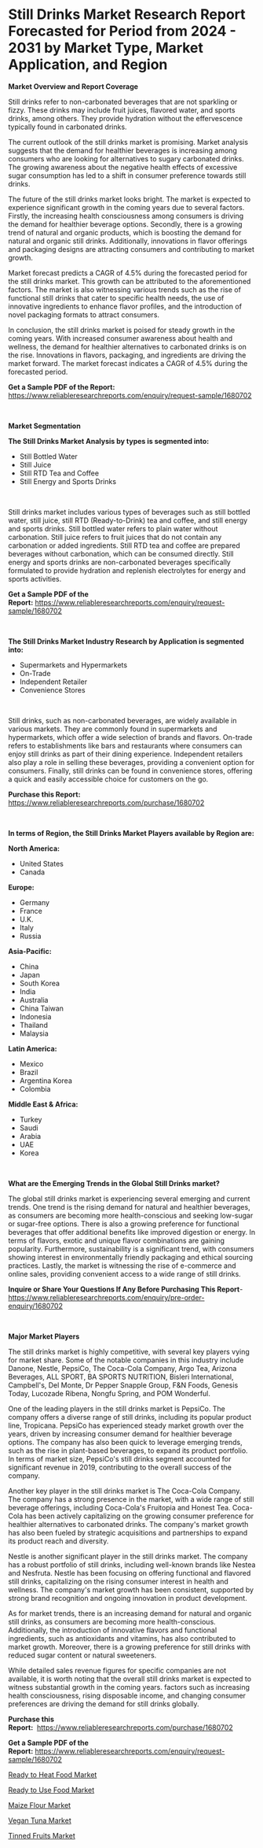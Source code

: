 <p><h1>Still Drinks Market Research Report Forecasted for Period from 2024 -  2031 by Market Type, Market Application, and Region</h1></p><p><strong>Market Overview and Report Coverage</strong></p>
<p><p>Still drinks refer to non-carbonated beverages that are not sparkling or fizzy. These drinks may include fruit juices, flavored water, and sports drinks, among others. They provide hydration without the effervescence typically found in carbonated drinks.</p><p>The current outlook of the still drinks market is promising. Market analysis suggests that the demand for healthier beverages is increasing among consumers who are looking for alternatives to sugary carbonated drinks. The growing awareness about the negative health effects of excessive sugar consumption has led to a shift in consumer preference towards still drinks.</p><p>The future of the still drinks market looks bright. The market is expected to experience significant growth in the coming years due to several factors. Firstly, the increasing health consciousness among consumers is driving the demand for healthier beverage options. Secondly, there is a growing trend of natural and organic products, which is boosting the demand for natural and organic still drinks. Additionally, innovations in flavor offerings and packaging designs are attracting consumers and contributing to market growth.</p><p>Market forecast predicts a CAGR of 4.5% during the forecasted period for the still drinks market. This growth can be attributed to the aforementioned factors. The market is also witnessing various trends such as the rise of functional still drinks that cater to specific health needs, the use of innovative ingredients to enhance flavor profiles, and the introduction of novel packaging formats to attract consumers.</p><p>In conclusion, the still drinks market is poised for steady growth in the coming years. With increased consumer awareness about health and wellness, the demand for healthier alternatives to carbonated drinks is on the rise. Innovations in flavors, packaging, and ingredients are driving the market forward. The market forecast indicates a CAGR of 4.5% during the forecasted period.</p></p>
<p><strong>Get a Sample PDF of the Report:</strong> <a href="https://www.reliableresearchreports.com/enquiry/request-sample/1680702">https://www.reliableresearchreports.com/enquiry/request-sample/1680702</a></p>
<p>&nbsp;</p>
<p><strong>Market Segmentation</strong></p>
<p><strong>The Still Drinks Market Analysis by types is segmented into:</strong></p>
<p><ul><li>Still Bottled Water</li><li>Still Juice</li><li>Still RTD Tea and Coffee</li><li>Still Energy and Sports Drinks</li></ul></p>
<p>&nbsp;</p>
<p><p>Still drinks market includes various types of beverages such as still bottled water, still juice, still RTD (Ready-to-Drink) tea and coffee, and still energy and sports drinks. Still bottled water refers to plain water without carbonation. Still juice refers to fruit juices that do not contain any carbonation or added ingredients. Still RTD tea and coffee are prepared beverages without carbonation, which can be consumed directly. Still energy and sports drinks are non-carbonated beverages specifically formulated to provide hydration and replenish electrolytes for energy and sports activities.</p></p>
<p><strong>Get a Sample PDF of the Report:</strong>&nbsp;<a href="https://www.reliableresearchreports.com/enquiry/request-sample/1680702">https://www.reliableresearchreports.com/enquiry/request-sample/1680702</a></p>
<p>&nbsp;</p>
<p><strong>The Still Drinks Market Industry Research by Application is segmented into:</strong></p>
<p><ul><li>Supermarkets and Hypermarkets</li><li>On-Trade</li><li>Independent Retailer</li><li>Convenience Stores</li></ul></p>
<p>&nbsp;</p>
<p><p>Still drinks, such as non-carbonated beverages, are widely available in various markets. They are commonly found in supermarkets and hypermarkets, which offer a wide selection of brands and flavors. On-trade refers to establishments like bars and restaurants where consumers can enjoy still drinks as part of their dining experience. Independent retailers also play a role in selling these beverages, providing a convenient option for consumers. Finally, still drinks can be found in convenience stores, offering a quick and easily accessible choice for customers on the go.</p></p>
<p><strong>Purchase this Report:</strong>&nbsp; <a href="https://www.reliableresearchreports.com/purchase/1680702">https://www.reliableresearchreports.com/purchase/1680702</a></p>
<p>&nbsp;</p>
<p><strong>In terms of Region, the Still Drinks Market Players available by Region are:</strong></p>
<p>
    <p> <strong> North America: </strong>
        <ul>
            <li>United States</li>
            <li>Canada</li>
        </ul>
        </p> 
    <p> <strong> Europe: </strong>
        <ul>
            <li>Germany</li>
            <li>France</li>
            <li>U.K.</li>
            <li>Italy</li>
            <li>Russia</li>
        </ul>
        </p> 
    <p> <strong> Asia-Pacific: </strong>
        <ul>
            <li>China</li>
            <li>Japan</li>
            <li>South Korea</li>
            <li>India</li>
            <li>Australia</li>
            <li>China Taiwan</li>
            <li>Indonesia</li>
            <li>Thailand</li>
            <li>Malaysia</li>
        </ul>
        </p> 
    <p> <strong> Latin America: </strong>
        <ul>
            <li>Mexico</li>
            <li>Brazil</li>
            <li>Argentina Korea</li>
            <li>Colombia</li>
        </ul>
        </p> 
    <p> <strong> Middle East & Africa: </strong>
        <ul>
            <li>Turkey</li>
            <li>Saudi</li>
            <li>Arabia</li>
            <li>UAE</li>
            <li>Korea</li>
        </ul>
    </p>
    </p>
<p>&nbsp;</p>
<p><strong>What are the Emerging Trends in the Global Still Drinks market?</strong></p>
<p><p>The global still drinks market is experiencing several emerging and current trends. One trend is the rising demand for natural and healthier beverages, as consumers are becoming more health-conscious and seeking low-sugar or sugar-free options. There is also a growing preference for functional beverages that offer additional benefits like improved digestion or energy. In terms of flavors, exotic and unique flavor combinations are gaining popularity. Furthermore, sustainability is a significant trend, with consumers showing interest in environmentally friendly packaging and ethical sourcing practices. Lastly, the market is witnessing the rise of e-commerce and online sales, providing convenient access to a wide range of still drinks.</p></p>
<p><strong>Inquire or Share Your Questions If Any Before Purchasing This Report</strong>- <a href="https://www.reliableresearchreports.com/enquiry/pre-order-enquiry/1680702">https://www.reliableresearchreports.com/enquiry/pre-order-enquiry/1680702</a></p>
<p>&nbsp;</p>
<p><strong>Major Market Players</strong></p>
<p><p>The still drinks market is highly competitive, with several key players vying for market share. Some of the notable companies in this industry include Danone, Nestle, PepsiCo, The Coca-Cola Company, Argo Tea, Arizona Beverages, ALL SPORT, BA SPORTS NUTRITION, Bisleri International, Campbell's, Del Monte, Dr Pepper Snapple Group, F&N Foods, Genesis Today, Lucozade Ribena, Nongfu Spring, and POM Wonderful.</p><p>One of the leading players in the still drinks market is PepsiCo. The company offers a diverse range of still drinks, including its popular product line, Tropicana. PepsiCo has experienced steady market growth over the years, driven by increasing consumer demand for healthier beverage options. The company has also been quick to leverage emerging trends, such as the rise in plant-based beverages, to expand its product portfolio. In terms of market size, PepsiCo's still drinks segment accounted for significant revenue in 2019, contributing to the overall success of the company.</p><p>Another key player in the still drinks market is The Coca-Cola Company. The company has a strong presence in the market, with a wide range of still beverage offerings, including Coca-Cola's Fruitopia and Honest Tea. Coca-Cola has been actively capitalizing on the growing consumer preference for healthier alternatives to carbonated drinks. The company's market growth has also been fueled by strategic acquisitions and partnerships to expand its product reach and diversity.</p><p>Nestle is another significant player in the still drinks market. The company has a robust portfolio of still drinks, including well-known brands like Nestea and Nesfruta. Nestle has been focusing on offering functional and flavored still drinks, capitalizing on the rising consumer interest in health and wellness. The company's market growth has been consistent, supported by strong brand recognition and ongoing innovation in product development.</p><p>As for market trends, there is an increasing demand for natural and organic still drinks, as consumers are becoming more health-conscious. Additionally, the introduction of innovative flavors and functional ingredients, such as antioxidants and vitamins, has also contributed to market growth. Moreover, there is a growing preference for still drinks with reduced sugar content or natural sweeteners.</p><p>While detailed sales revenue figures for specific companies are not available, it is worth noting that the overall still drinks market is expected to witness substantial growth in the coming years. factors such as increasing health consciousness, rising disposable income, and changing consumer preferences are driving the demand for still drinks globally.</p></p>
<p><strong>Purchase this Report:</strong>&nbsp;&nbsp;<a href="https://www.reliableresearchreports.com/purchase/1680702">https://www.reliableresearchreports.com/purchase/1680702</a></p>
<p></p>
<p><strong>Get a Sample PDF of the Report:</strong>&nbsp;<a href="https://www.reliableresearchreports.com/enquiry/request-sample/1680702">https://www.reliableresearchreports.com/enquiry/request-sample/1680702</a></p>
<p><p><a href="https://github.com/rahu1506/Market-Research-Report-List-2/blob/main/ready-to-heat-food-market.md">Ready to Heat Food Market</a></p><p><a href="https://github.com/aashishrp/Market-Research-Report-List-1/blob/main/ready-to-use-food-market.md">Ready to Use Food Market</a></p><p><a href="https://github.com/rahu1501/Market-Research-Report-List-2/blob/main/maize-flour-market.md">Maize Flour Market</a></p><p><a href="https://github.com/aashishrp02/Market-Research-Report-List-1/blob/main/vegan-tuna-market.md">Vegan Tuna Market</a></p><p><a href="https://github.com/rahu1503/Market-Research-Report-List-2/blob/main/tinned-fruits-market.md">Tinned Fruits Market</a></p></p>